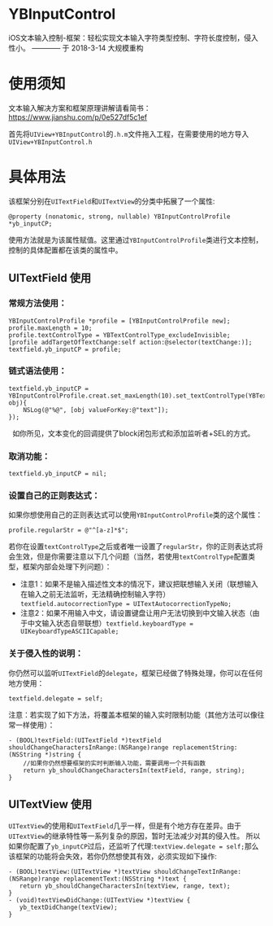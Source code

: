 # YBInputControl

iOS文本输入控制-框架：轻松实现文本输入字符类型控制、字符长度控制，侵入性小。
———— 于 2018-3-14 大规模重构 


# 使用须知


文本输入解决方案和框架原理讲解请看简书：https://www.jianshu.com/p/0e527df5c1ef

首先将`UIView+YBInputControl`的`.h.m`文件拖入工程，在需要使用的地方导入`UIView+YBInputControl.h`



# 具体用法


该框架分别在`UITextField`和`UITextView`的分类中拓展了一个属性:

<pre><code>@property (nonatomic, strong, nullable) YBInputControlProfile *yb_inputCP;
</code></pre>
    
使用方法就是为该属性赋值。这里通过`YBInputControlProfile`类进行文本控制，控制的具体配置都在该类的属性中。


## UITextField 使用

### 常规方法使用：

<pre><code>YBInputControlProfile *profile = [YBInputControlProfile new];
profile.maxLength = 10;
profile.textControlType = YBTextControlType_excludeInvisible;
[profile addTargetOfTextChange:self action:@selector(textChange:)];
textfield.yb_inputCP = profile;
</code></pre>

### 链式语法使用：

<pre><code>textfield.yb_inputCP = YBInputControlProfile.creat.set_maxLength(10).set_textControlType(YBTextControlType_letter).set_textChanged(^(id obj){
    NSLog(@"%@", [obj valueForKey:@"text"]);
});
</code></pre>
   
如你所见，文本变化的回调提供了block闭包形式和添加监听者+SEL的方式。


### 取消功能：

<pre><code>textfield.yb_inputCP = nil;
</code></pre>


### 设置自己的正则表达式：

如果你想使用自己的正则表达式可以使用`YBInputControlProfile`类的这个属性：

<pre><code>profile.regularStr = @"^[a-z]*$";
</code></pre>

若你在设置`textControlType`之后或者唯一设置了`regularStr`，你的正则表达式将会生效，但是你需要注意以下几个问题（当然，若使用`textControlType`配置类型，框架内部会处理下列问题）：

+ 注意1：如果不是输入描述性文本的情况下，建议把联想输入关闭（联想输入在输入之前无法监听，无法精确控制输入字符）`textfield.autocorrectionType = UITextAutocorrectionTypeNo;`
    
+ 注意2：如果不用输入中文，请设置键盘让用户无法切换到中文输入状态（由于中文输入状态自带联想）`textfield.keyboardType = UIKeyboardTypeASCIICapable;`


### 关于侵入性的说明：

你仍然可以监听`UITextField`的`delegate`，框架已经做了特殊处理，你可以在任何地方使用：

<pre><code>textfield.delegate = self;
</code></pre>

注意：若实现了如下方法，将覆盖本框架的输入实时限制功能（其他方法可以像往常一样使用）：

<pre><code>- (BOOL)textField:(UITextField *)textField shouldChangeCharactersInRange:(NSRange)range replacementString:(NSString *)string {
    //如果你仍然想要框架的实时判断输入功能，需要调用一个共有函数
    return yb_shouldChangeCharactersIn(textField, range, string);
}
</code></pre>


## UITextView 使用


`UITextView`的使用和`UITextField`几乎一样，但是有个地方存在差异。由于`UITextView`的继承特性等一系列复杂的原因，暂时无法减少对其的侵入性。
所以如果你配置了`yb_inputCP`过后，还监听了代理:`textView.delegate = self;`那么该框架的功能将会失效，若你仍然想使其有效，必须实现如下操作:

<pre><code>- (BOOL)textView:(UITextView *)textView shouldChangeTextInRange:(NSRange)range replacementText:(NSString *)text {
   return yb_shouldChangeCharactersIn(textView, range, text);
}
- (void)textViewDidChange:(UITextView *)textView {
   yb_textDidChange(textView);
}
</code></pre>
